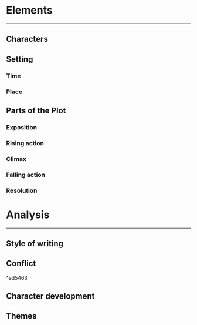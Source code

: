 # Elements

***

## Characters

## Setting

### Time

### Place

## Parts of the Plot

### Exposition

### Rising action

### Climax

### Falling action

### Resolution

# Analysis

***

## Style of writing

## Conflict

^ed5463

## Character development

## Themes
